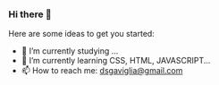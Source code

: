 ### Hi there 👋



Here are some ideas to get you started:

- 🔭 I’m currently studying ...
- 🌱 I’m currently learning CSS, HTML, JAVASCRIPT...
- 📫 How to reach me: dsgaviglia@gmail.com


